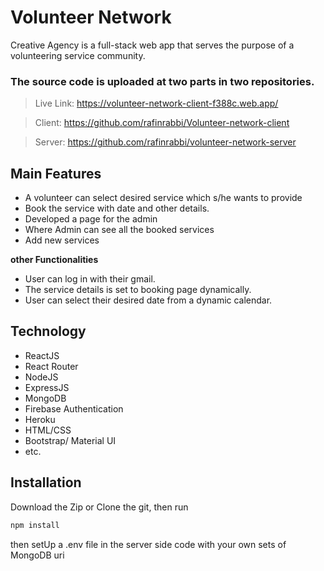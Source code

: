# Volunteer Network

Creative Agency is a full-stack web app that serves the purpose of a volunteering service community.

### The source code is uploaded at two parts in two repositories.

> Live Link: https://volunteer-network-client-f388c.web.app/

> Client: https://github.com/rafinrabbi/Volunteer-network-client

> Server: https://github.com/rafinrabbi/volunteer-network-server

## Main Features

- A volunteer can select desired service which s/he wants to provide
- Book the service with date and other details.
- Developed a page for the admin
- Where Admin can see all the booked services
- Add new services

**other Functionalities**

- User can log in with their gmail.
- The service details is set to booking page dynamically.
- User can select their desired date from a dynamic calendar.

## Technology

- ReactJS
- React Router
- NodeJS
- ExpressJS
- MongoDB
- Firebase Authentication
- Heroku
- HTML/CSS
- Bootstrap/ Material UI
- etc.

## Installation

Download the Zip or Clone the git, then run

```bash
npm install
```

then setUp a .env file in the server side code with your own sets of MongoDB uri